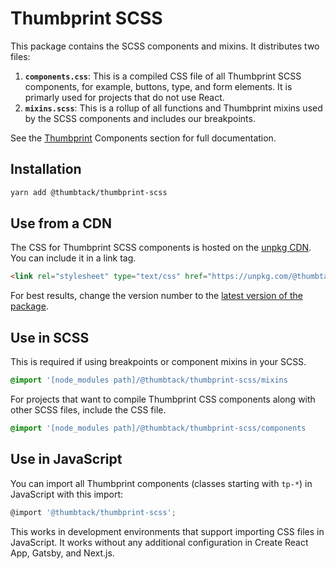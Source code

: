 # Thumbprint SCSS

This package contains the SCSS components and mixins. It distributes two files:

1. **`components.css`**: This is a compiled CSS file of all Thumbprint SCSS components, for example, buttons, type, and form elements. It is primarly used for projects that do not use React.
2. **`mixins.scss`**: This is a rollup of all functions and Thumbprint mixins used by the SCSS components and includes our breakpoints.

See the [Thumbprint](https://thumbprint.design) Components section for full documentation.

## Installation

```bash
yarn add @thumbtack/thumbprint-scss
```

## Use from a CDN

The CSS for Thumbprint SCSS components is hosted on the [unpkg CDN](https://unpkg.com/). You can include it in a link tag.

```html
<link rel="stylesheet" type="text/css" href="https://unpkg.com/@thumbtack/thumbprint-scss@^0.1.1" />
```

For best results, change the version number to the [latest version of the package](https://www.npmjs.com/package/@thumbtack/thumbprint-scss).

## Use in SCSS

This is required if using breakpoints or component mixins in your SCSS.

```scss
@import '[node_modules path]/@thumbtack/thumbprint-scss/mixins
```

For projects that want to compile Thumbprint CSS components along with other SCSS files, include the CSS file.

```scss
@import '[node_modules path]/@thumbtack/thumbprint-scss/components
```

## Use in JavaScript

You can import all Thumbprint components (classes starting with `tp-*`) in JavaScript with this import:

```js
@import '@thumbtack/thumbprint-scss';
```

This works in development environments that support importing CSS files in JavaScript. It works without any additional configuration in Create React App, Gatsby, and Next.js.
